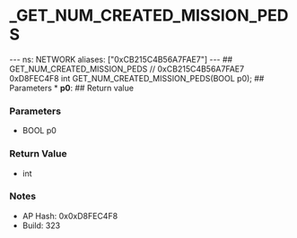 # _GET_NUM_CREATED_MISSION_PEDS

--- ns: NETWORK aliases: ["0xCB215C4B56A7FAE7"] --- ## GET_NUM_CREATED_MISSION_PEDS  // 0xCB215C4B56A7FAE7 0xD8FEC4F8 int GET_NUM_CREATED_MISSION_PEDS(BOOL p0);  ## Parameters * **p0**:  ## Return value

### Parameters
* BOOL p0

### Return Value
* int

### Notes
* AP Hash: 0x0xD8FEC4F8
* Build: 323

